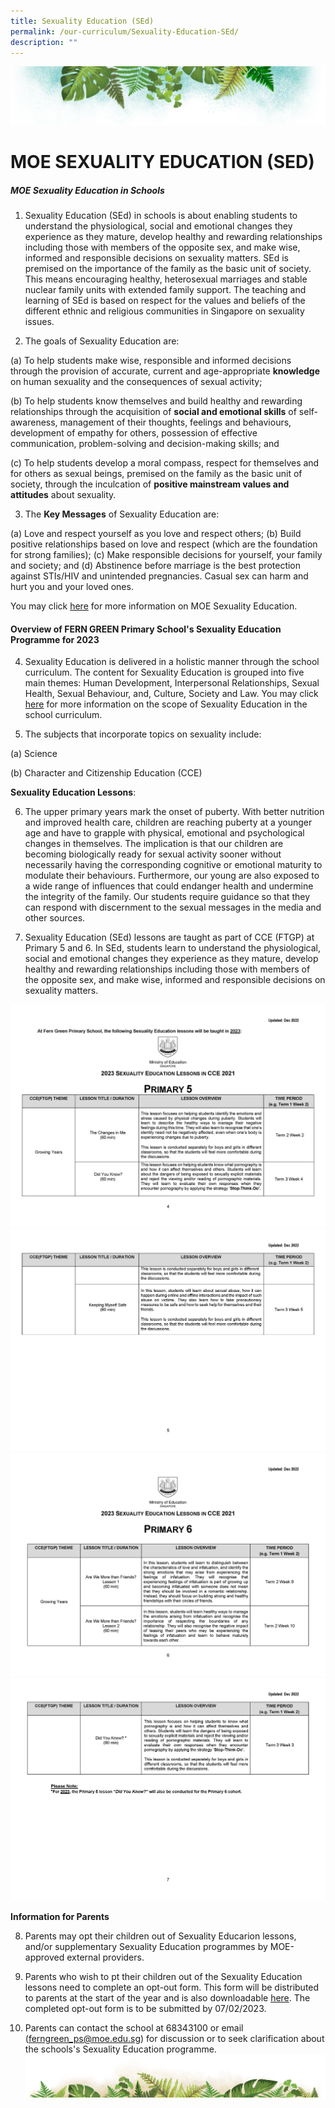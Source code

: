 ```yaml
---
title: Sexuality Education (SEd)
permalink: /our-curriculum/Sexuality-Education-SEd/
description: ""
---
```

![](/images/Banner.png)

# MOE SEXUALITY EDUCATION (SED)

##### MOE Sexuality Education in Schools

1. Sexuality Education (SEd) in schools is about enabling students to understand the physiological, social and emotional changes they experience as they mature, develop healthy and rewarding relationships including those with members of the opposite sex, and make wise, informed and responsible decisions on sexuality matters. SEd is premised on the importance of the family as the basic unit of society. This means encouraging healthy, heterosexual marriages and stable nuclear family units with extended family support. The teaching and learning of SEd is based on respect for the values and beliefs of the different ethnic and religious communities in Singapore on sexuality issues.

2. The goals of Sexuality Education are:

(a) To help students make wise, responsible and informed decisions through the provision of accurate, current and age-appropriate **knowledge** on human sexuality and the consequences of sexual activity;

(b) To help students know themselves and build healthy and rewarding relationships through the acquisition of **social and emotional skills** of self-awareness, management of their thoughts, feelings and behaviours, development of empathy for others, possession of effective communication, problem-solving and decision-making skills; and

(c) To help students develop a moral compass, respect for themselves and for others as sexual beings, premised on the family as the basic unit of society, through the inculcation of **positive mainstream values and attitudes** about sexuality.
			
3. The **Key Messages** of Sexuality Education are:

(a) Love and respect yourself as you love and respect others;
(b) Build positive relationships based on love and respect (which are the foundation for strong families);
(c) Make responsible decisions for yourself, your family and society; and
(d) Abstinence before marriage is the best protection against STIs/HIV and unintended pregnancies. Casual sex can harm and hurt you and your loved ones.
			 
You may click [here](https://go.gov.sg/moe-sexuality-education) for more information on MOE Sexuality Education.


#### Overview of FERN GREEN Primary School's Sexuality Education Programme for 2023

4. Sexuality Education is delivered in a holistic manner through the school curriculum. The content for Sexuality Education is grouped into five main themes: Human Development, Interpersonal Relationships, Sexual Health, Sexual Behaviour, and, Culture, Society and Law. You may click [here](https://go.gov.sg/moe-sexuality-education-scope) for more information on the scope of Sexuality Education in the school curriculum.

5. The subjects that incorporate topics on sexuality include:

(a) Science

(b) Character and Citizenship Education (CCE)

**Sexuality Education Lessons**:

6. The upper primary years mark the onset of puberty. With better nutrition and improved health care, children are reaching puberty at a younger age and have to grapple with physical, emotional and psychological changes in themselves. The implication is that our children are becoming biologically ready for sexual activity sooner without necessarily having the corresponding cognitive or emotional maturity to modulate their behaviours. Furthermore, our young are also exposed to a wide range of influences that could endanger health and undermine the integrity of the family. Our students require guidance so that they can respond with discernment to the sexual messages in the media and other sources.

7. Sexuality Education (SEd) lessons are taught as part of CCE (FTGP) at Primary 5 and 6. In SEd, students learn to understand the physiological, social and emotional changes they experience as they mature, develop healthy and rewarding relationships including those with members of the opposite sex, and make wise, informed and responsible decisions on sexuality matters.

![](/images/Sexuality%20Education%20(SED)/2023%20sed%201.jpg)
![](/images/Sexuality%20Education%20(SED)/2023%20sed%202.jpg)
![](/images/Sexuality%20Education%20(SED)/2023%20sed%203.jpg)
![](/images/Sexuality%20Education%20(SED)/2023%20sed%204.jpg)

**Information for Parents**

8. Parents may opt their children out of Sexuality Educarion lessons, and/or supplementary Sexuality Education programmes by MOE-approved external providers.

9. Parents who wish to pt their children out of the Sexuality Education lessons need to complete an opt-out form. This form will be distributed to parents at the start of the year and is also downloadable [here](https://form.gov.sg/63d37ad78de0970012b9f40d). The completed opt-out form is to be submitted by 07/02/2023.

10. Parents can contact the school at 68343100 or email (ferngreen_ps@moe.edu.sg) for discussion or to seek clarification about the schools's Sexuality Education programme.
![](/images/bg-bottom.png)